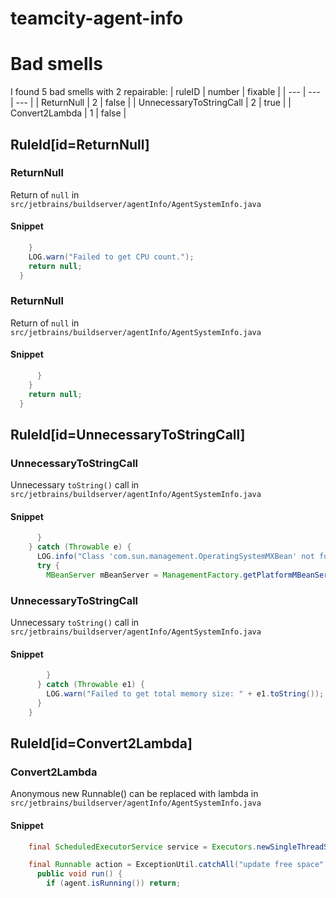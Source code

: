 # teamcity-agent-info 
 
# Bad smells
I found 5 bad smells with 2 repairable:
| ruleID | number | fixable |
| --- | --- | --- |
| ReturnNull | 2 | false |
| UnnecessaryToStringCall | 2 | true |
| Convert2Lambda | 1 | false |
## RuleId[id=ReturnNull]
### ReturnNull
Return of `null`
in `src/jetbrains/buildserver/agentInfo/AgentSystemInfo.java`
#### Snippet
```java
    }
    LOG.warn("Failed to get CPU count.");
    return null;
  }

```

### ReturnNull
Return of `null`
in `src/jetbrains/buildserver/agentInfo/AgentSystemInfo.java`
#### Snippet
```java
      }
    }
    return null;
  }

```

## RuleId[id=UnnecessaryToStringCall]
### UnnecessaryToStringCall
Unnecessary `toString()` call
in `src/jetbrains/buildserver/agentInfo/AgentSystemInfo.java`
#### Snippet
```java
      }
    } catch (Throwable e) {
      LOG.info("Class 'com.sun.management.OperatingSystemMXBean' not found or another error, using alternative way to get total memory. Error encountered: " + e.toString());
      try {
        MBeanServer mBeanServer = ManagementFactory.getPlatformMBeanServer();
```

### UnnecessaryToStringCall
Unnecessary `toString()` call
in `src/jetbrains/buildserver/agentInfo/AgentSystemInfo.java`
#### Snippet
```java
        }
      } catch (Throwable e1) {
        LOG.warn("Failed to get total memory size: " + e1.toString());
      }
    }
```

## RuleId[id=Convert2Lambda]
### Convert2Lambda
Anonymous new Runnable() can be replaced with lambda
in `src/jetbrains/buildserver/agentInfo/AgentSystemInfo.java`
#### Snippet
```java
    final ScheduledExecutorService service = Executors.newSingleThreadScheduledExecutor(new NamedDeamonThreadFactory("agent-info recent updates pool"));

    final Runnable action = ExceptionUtil.catchAll("update free space", new Runnable() {
      public void run() {
        if (agent.isRunning()) return;
```


